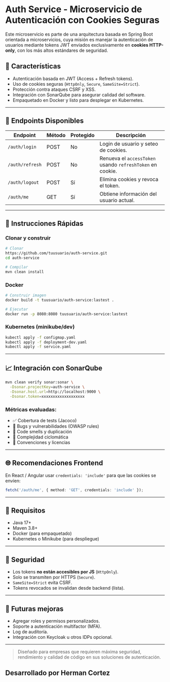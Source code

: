 # Auth Service - Microservicio de Autenticación con Cookies Seguras

Este microservicio es parte de una arquitectura basada en Spring Boot orientada a microservicios, cuya misión es manejar la autenticación de usuarios mediante tokens JWT enviados exclusivamente en **cookies HTTP-only**, con los más altos estándares de seguridad.

## 📆 Características

- Autenticación basada en JWT (Access + Refresh tokens).
- Uso de cookies seguras (`HttpOnly`, `Secure`, `SameSite=Strict`).
- Protección contra ataques CSRF y XSS.
- Integración con SonarQube para asegurar calidad del software.
- Empaquetado en Docker y listo para desplegar en Kubernetes.

---

## 🔐 Endpoints Disponibles

| Endpoint        | Método | Protegido | Descripción                                               |
| --------------- | ------ | --------- | --------------------------------------------------------- |
| `/auth/login`   | POST   | No        | Login de usuario y seteo de cookies.                      |
| `/auth/refresh` | POST   | No        | Renueva el `accessToken` usando `refreshToken` en cookie. |
| `/auth/logout`  | POST   | Sí        | Elimina cookies y revoca el token.                        |
| `/auth/me`      | GET    | Sí        | Obtiene información del usuario actual.                   |

---

## 🚀 Instrucciones Rápidas

### Clonar y construir

```bash
# Clonar
https://github.com/tuusuario/auth-service.git
cd auth-service

# Compilar
mvn clean install
```

### Docker

```bash
# Construir imagen
docker build -t tuusuario/auth-service:lastest .

# Ejecutar
docker run -p 8080:8080 tuusuario/auth-service:lastest
```

### Kubernetes (minikube/dev)

```bash
kubectl apply -f configmap.yaml
kubectl apply -f deployment-dev.yaml
kubectl apply -f service.yaml
```

---

## 📈 Integración con SonarQube

```bash
mvn clean verify sonar:sonar \
  -Dsonar.projectKey=auth-service \
  -Dsonar.host.url=http://localhost:9000 \
  -Dsonar.token=xxxxxxxxxxxxxxxxxxx
```

### Métricas evaluadas:

- ✅ Cobertura de tests (Jacoco)
- 🚨 Bugs y vulnerabilidades (OWASP rules)
- 🧼 Code smells y duplicación
- 🔹 Complejidad ciclomática
- 📜 Convenciones y licencias

---

## 🌐 Recomendaciones Frontend

En React / Angular usar `credentials: 'include'` para que las cookies se envíen:

```ts
fetch('/auth/me', { method: 'GET', credentials: 'include' });
```

---

## 🔧 Requisitos

- Java 17+
- Maven 3.8+
- Docker (para empaquetado)
- Kubernetes o Minikube (para despliegue)

---

## 🚪 Seguridad

- Los tokens **no están accesibles por JS** (`HttpOnly`).
- Solo se transmiten por HTTPS (`Secure`).
- `SameSite=Strict` evita CSRF.
- Tokens revocados se invalidan desde backend (lista).

---

## 🚀 Futuras mejoras

- Agregar roles y permisos personalizados.
- Soporte a autenticación multifactor (MFA).
- Log de auditoría.
- Integración con Keycloak u otros IDPs opcional.

---

> Diseñado para empresas que requieren máxima seguridad, rendimiento y calidad de código en sus soluciones de autenticación.

## Desarrollado por Herman Cortez